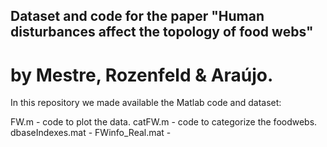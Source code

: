 ## Dataset and code for the paper "Human disturbances affect the topology of food webs" 
# by Mestre, Rozenfeld & Araújo.

In this repository we made available the Matlab code and dataset:

FW.m - code to plot the data.
catFW.m - code to categorize the foodwebs.
dbaseIndexes.mat -
FWinfo_Real.mat -

